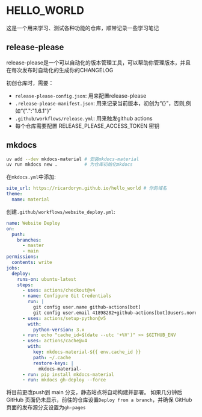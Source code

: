 # HELLO_WORLD

这是一个用来学习、测试各种功能的仓库，顺带记录一些学习笔记

## release-please

release-please是一个可以自动化的版本管理工具，可以帮助你管理版本，并且在每次发布时自动化的生成你的CHANGELOG

初创仓库时，需要：

- `release-please-config.json`: 用来配置release-please
- `.release-please-manifest.json`: 用来记录当前版本，初创为“{}”，否则,例如“{".":"1.6.1"}”
- `.github/workflows/release.yml`: 用来触发github actions
- 每个仓库需要配置 RELEASE_PLEASE_ACCESS_TOKEN 密钥

## mkdocs

```bash
uv add --dev mkdocs-material # 安装mkdocs-material
uv run mkdocs new .          # 为仓库初始化mkdocs
```

在`mkdocs.yml`中添加:

```yml
site_url: https://ricardoryn.github.io/hello_world # 你的域名
theme:
  name: material
```

创建`.github/workflows/website_deploy.yml`:

```yml
name: Website Deploy
on:
  push:
    branches:
      - master
      - main
permissions:
  contents: write
jobs:
  deploy:
    runs-on: ubuntu-latest
    steps:
      - uses: actions/checkout@v4
      - name: Configure Git Credentials
        run: |
          git config user.name github-actions[bot]
          git config user.email 41898282+github-actions[bot]@users.noreply.github.com
      - uses: actions/setup-python@v5
        with:
          python-version: 3.x
      - run: echo "cache_id=$(date --utc '+%V')" >> $GITHUB_ENV
      - uses: actions/cache@v4
        with:
          key: mkdocs-material-${{ env.cache_id }}
          path: ~/.cache
          restore-keys: |
            mkdocs-material-
      - run: pip install mkdocs-material
      - run: mkdocs gh-deploy --force
```

将目前更改push到 main 分支，静态站点将自动构建并部署。
如果几分钟后 GitHub 页面仍未显示，前往的仓库设置`Deploy from a branch`，并确保 GitHub 页面的发布源分支设置为`gh-pages`
